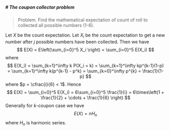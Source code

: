 ##### # The coupon collector problem

> Problem. Find the mathematical expectation of count of roll to collected all possible numbers (1-6).

Let $X$ be the count expectation. Let $X_i$ be the count expectation to get a new number after $j$ possible numbers have been collected. Then we have
$$
E(X) = E\left(\sum_{i=0}^5 X_i \right) = \sum_{i=0}^5 E(X_i)
$$
where
$$
E(X_i) = \sum_{k=1}^\infty k P(X_i = k)
       = \sum_{k=1}^\infty kp^{k-1}(1-p)
       = \sum_{k=1}^\infty k(p^{k-1} - p^k)
       = \sum_{k=0}^\infty p^{k}
       = \frac{1}{1-p}
$$
where $p = \cfrac{i}{6} < 1$. Hence
$$
E(X) = \sum_{i=0}^5  E(X_i) = 6\sum_{i=0}^5 \frac{1}{i} = 6\times\left(1 + \frac{1}{2} + \cdots + \frac{1}{6} \right)
$$
Generally for $k$-coupon case we have
$$
E(X) = n H_n
$$
where $H_n$ is harmonic series.